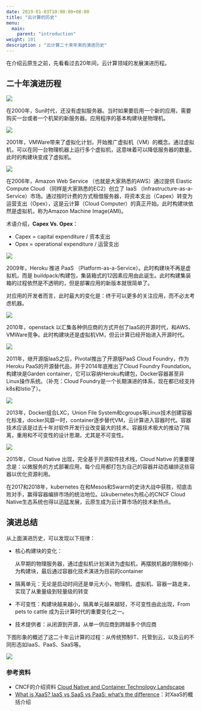 ```yaml
---
date: 2019-01-03T10:00:00+08:00
title: "云计算的历史"
menu:
  main:
    parent: "introduction"
weight: 101
description : "云计算二十来年来的演进历史"
---
```


在介绍云原生之前，先看看过去20年间，云计算领域的发展演进历程。

## 二十年演进历程

![](images/history1.png)

在2000年，Sun时代，还没有虚拟服务器。当时如果要启用一个新的应用，需要购买一台或者一个机架的新服务器。应用程序的基本构建块是物理机。

![](images/history2.png)

2001年，VMWare带来了虚拟化计划，开始推广虚拟机（VM）的概念。通过虚拟机，可以在同一台物理机器上运行多个虚拟机，这意味着可以降低服务器的数量。此时的构建块变成了虚拟机。

![](images/history3.png)

在2006年，Amazon Web Service （也就是大家熟悉的AWS）通过提供 Elastic Compute Cloud （同样是大家熟悉的EC2）创立了 IaaS （Infrastructure-as-a-Service）市场。通过按时计费的方式租借服务器，将资本支出（Capex）转变为运营支出（Opex），这是云计算（Cloud Computer）的真正开始。此时构建块依然是虚拟机，称为Amazon Machine Image(AMI)。

术语介绍，**Capex Vs. Opex**：

- Capex = capital expenditure / 资本支出
- Opex =  operational expenditure / 运营支出

![](images/history4.png)

2009年，Heroku 推进 PaaS （Platform-as-a-Service）。此时构建块不再是虚拟机，而是 buildpack/构建包，集装箱式的12因素应用由此诞生。此时构建集装箱的过程依然是不透明的，但是部署应用的新版本就很简单了。

对应用的开发者而言，此时最大的变化是：终于可以更多的关注应用，而不必太考虑机器。

![](images/history5.png)

2010年，openstack 以汇集各种供应商的方式开创了IaaS的开源时代，和AWS、VMWare竞争。此时构建块还是虚拟机VM，但云计算已经开始进入开源时代。

![](images/history6.png)

2011年，继开源版IaaS之后，Pivotal推出了开源版PaaS Cloud Foundry，作为Heroku PaaS的开源替代品，并于2014年底推出了Cloud Foundry Foundation。构建块是Garden container，它可以容纳Heroku构建包，Docker容器甚至非Linux操作系统。（补充：Cloud Foundry是一个长期演进的体系，现在都已经支持k8s和Istio了）。

![](images/history7.png)

2013年，Docker组合LXC，Union File System和cgroups等Linux技术创建容器化标准，docker风靡一时，container逐步替代VM，云计算进入容器时代。容器技术应该是过去十年对软件开发行业改变最大的技术。容器技术极大的推动了隔离，重用和不可变性的设计思潮，尤其是不可变性。

![](images/history8.png)

2015年，Cloud Native 出现，完全基于开源软件技术栈，Cloud Native 的重要理念是：以微服务的方式部署应用，每个应用都打包为自己的容器并动态编排这些容器以优化资源利用。

在2017和2018年，kubernetes 在和Mesos和Swarm的史诗大战中获胜，彻底击败对手，赢得容器编排市场的统治地位。以kubernetes为核心的CNCF Cloud Native生态系统也得以迅猛发展，云原生成为云计算市场的技术新热点。

## 演进总结

从上面演进历史，可以发现以下规律：

- 核心构建块的变化：

	从早期的物理服务器，通过虚拟机计划演进为虚拟机，再摆脱机器的限制缩小为构建块，最后通过容器化技术演进为目前的container

- 隔离单元：无论是启动时间还是单元大小，物理机、虚拟机、容器一路走来，实现了从重量级到轻量级的转变

- 不可变性：构建块越来越小，隔离单元越来越轻，不可变性由此出现，From pets to cattle 成为云计算时代的重要变化之一。

- 技术提供者：从闭源到开源，从单一供应商到跨越多个供应商

下图形象的概述了这二十年云计算的过程：从传统预制IT、托管到云，以及云的不同形态如IaaS、PaaS、SaaS等。

![](images/xaas.png)

### 参考资料

- CNCF的介绍资料 [Cloud Native and Container Technology Landscape](https://events.static.linuxfound.org/sites/events/files/slides/(OSF_Mr.%20Chris%20Aniszczyk)CNCF%20(OS%20Forum%20Japan%202016).pdf)
- [What is XaaS? IaaS vs SaaS vs PaaS: what’s the difference](https://www.ispsystem.com/news/xaas)：对XaaS的概括介绍




